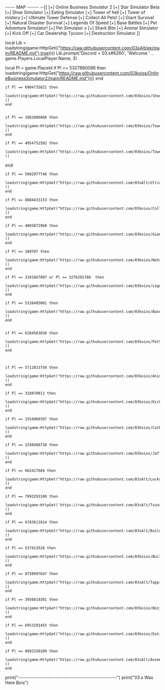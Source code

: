 
----- MAP ------
--[[
[+] Online Business Simulator 2
[+] Star Simulator Beta
[+] Shoe Simulator
[+] Eating Simulator
[+] Tower of hell
[+] Tower of mistery
[+] Ultimate Tower Defense
[+] Collect All Pets!
[+] Giant Survival
[+] Natural Disaster Survival
[+] Legends Of Speed
[+] Base Battles
[+] Pet Adventure Simulator!
[+] Pet Simulator x
[+] Shark Bite
[+] Animal Simulator
[+] Kick Off
[+] Car Dealership Tycoon
[+] Destruction Simulator
]]


local Lib = loadstring(game:HttpGet(("https://raw.githubusercontent.com/03sAlt/ee/main/README.md"),true))()
Lib.prompt('Discord = 03.s#6260', 'Welcome '  .. game.Players.LocalPlayer.Name, 3)


   local Pl = game.PlaceId
    if Pl == 5327880096 then
        loadstring(game:HttpGet("https://raw.githubusercontent.com/03koios/OnlineBusinessSimulator2/main/README.md"))()
    end
    

   
    if Pl == 6904735821 then
        loadstring(game:HttpGet("https://raw.githubusercontent.com/03koios/ShoeSimulator/main/README.md"))()   
    end
    

    if Pl == 1962086868 then
        loadstring(game:HttpGet("https://raw.githubusercontent.com/03koios/TowerOfHell/main/README.md"))()
    end   

    if Pl == 4954752502 then
        loadstring(game:HttpGet("https://raw.githubusercontent.com/03koios/TowerOfMistery/main/README.md"))()
   end
   
    if Pl == 5902977746 then
        loadstring(game:HttpGet("https://raw.githubusercontent.com/03sAlt/UltimateTowerDefense/main/README.md"))()
    end 
    
    if Pl == 8884433153 then
        loadstring(game:HttpGet("https://raw.githubusercontent.com/03koios/CollectAllPets/main/README.md"))()
    end 
    
    if Pl == 4003872968 then
        loadstring(game:HttpGet("https://raw.githubusercontent.com/03koios/GiantSurvival/main/README.md"))()
    end 
    
    if Pl == 189707 then
        loadstring(game:HttpGet("https://raw.githubusercontent.com/03koios/NaturalDisasterSurvival/main/README.md"))()
    end 
    
    if Pl == 3101667897 or Pl == 3276265788  then
        loadstring(game:HttpGet("https://raw.githubusercontent.com/03koios/LegendsOfSpeedOP/main/README.md"))()
    end 
    
    if Pl == 5326405001 then
        loadstring(game:HttpGet("https://raw.githubusercontent.com/03koios/BaseBattles/main/README.md"))()
    end


    if Pl == 6284583030 then
        loadstring(game:HttpGet("https://raw.githubusercontent.com/03koios/PetSimulatorx/main/PetSimulatorXBobux"))()
    end

  

    if Pl == 5712833750 then
        loadstring(game:HttpGet("https://raw.githubusercontent.com/03koios/AnimalSimulator/main/README.md"))()
    end

    if Pl == 318978013 then
        loadstring(game:HttpGet("https://raw.githubusercontent.com/03koios/KickOff/main/README.md"))()
    end

    if Pl == 1554960397 then
        loadstring(game:HttpGet("https://raw.githubusercontent.com/03koios/CarDealershipTycoon/main/README.md"))()
    end

    if Pl == 2248408710 then
        loadstring(game:HttpGet("https://raw.githubusercontent.com/03koios/JaffsisGud/main/README.md"))()
    end

    if Pl == 662417684 then
        loadstring(game:HttpGet("https://raw.githubusercontent.com/03sAlt/LuckyBlocksBattlegrounds/main/README.md"))()
    end

    if Pl == 7993293100 then
        loadstring(game:HttpGet('https://raw.githubusercontent.com/03sAlt/TsunamiGame/main/README.md'))()
    end

    if Pl == 6783611814 then
        loadstring(game:HttpGet("https://raw.githubusercontent.com/03sAlt/BuildaBoattoSurvive/main/README.md"))()
    end

    if Pl == 537413528 then
        loadstring(game:HttpGet("https://raw.githubusercontent.com/03koios/BuildABoatForTreasuree/main/README.md"))()
    end

    if Pl == 8750997647 then
        loadstring(game:HttpGet("https://raw.githubusercontent.com/03sAlt/TappingLegendsX/main/README.md"))()
    end

    if Pl == 3956818381 then
        loadstring(game:HttpGet("https://raw.githubusercontent.com/03koios/NinjaLegends/main/README.md"))()
    end

    if Pl == 6953291455 then
        loadstring(game:HttpGet("https://raw.githubusercontent.com/03koios/EatingSimulator/main/README.md"))()
    end

    if Pl == 8992150289 then
        loadstring(game:HttpGet("https://raw.githubusercontent.com/03sAlt/AnimeSwordSimulator/main/README.md"))()
    end

print("--------------------------------------------------")
print("03.s Was Here Bois")
